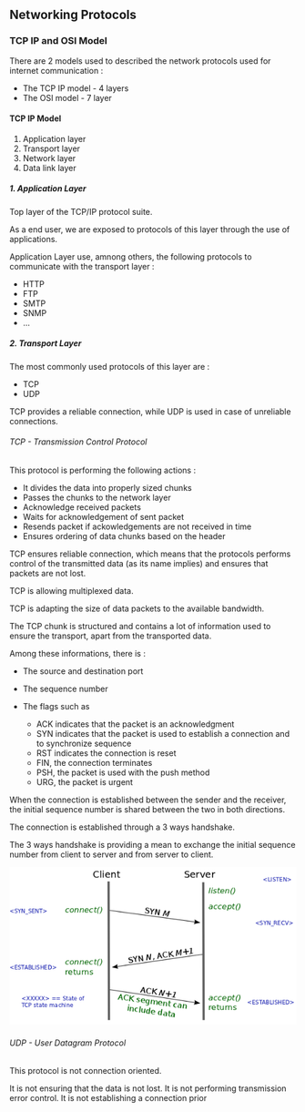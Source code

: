 ## Networking Protocols 

### TCP IP and OSI Model

There are 2 models used to described the network protocols used for internet communication :

- The TCP IP model - 4 layers
- The OSI model - 7 layer

#### TCP IP Model

1. Application layer
2. Transport layer
3. Network layer
4. Data link layer

##### 1. Application Layer

Top layer of the TCP/IP protocol suite.

As a end user, we are exposed to protocols of this layer through the use of applications.

Application Layer use, amnong others, the following protocols to communicate with the transport layer :

* HTTP
* FTP
* SMTP
* SNMP
* ... 

##### 2. Transport Layer

The most commonly used protocols of this layer are :

* TCP
* UDP

TCP provides a reliable connection, while UDP is used in case of unreliable connections.

###### TCP - Transmission Control Protocol

This protocol is performing the following actions :

- It divides the data into properly sized chunks
- Passes the chunks to the network layer
- Acknowledge received packets
- Waits for acknowledgement of sent packet
- Resends packet if ackowledgements are not received in time
- Ensures ordering of data chunks based on the header

TCP ensures reliable connection, which means that the protocols performs control of the transmitted data (as its name implies) and ensures that packets are not lost.

TCP is allowing multiplexed data.

TCP is adapting the size of data packets to the available bandwidth.

The TCP chunk is structured and contains a lot of information used to ensure the transport, apart from the transported data.

Among these informations, there is :

- The source and destination port
- The sequence number
- The flags such as 

    * ACK indicates that the packet is an acknowledgment
    * SYN indicates that the packet is used to establish a connection and to synchronize sequence
    * RST indicates the connection is reset
    * FIN, the connection terminates
    * PSH, the packet is used with the push method
    * URG, the packet is urgent
    
When the connection is established between the sender and the receiver, the initial sequence number is shared between the two in both directions.

The connection is established through a 3 ways handshake.

The 3 ways handshake is providing a mean to exchange the initial sequence number from client to server and from server to client.

![TCP 3 way handshake](internet-images-3way.png "3 way handshake")


###### UDP - User Datagram Protocol

This protocol is not connection oriented.

It is not ensuring that the data is not lost. It is not performing transmission error control. It is not establishing a connection prior